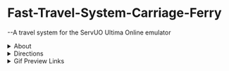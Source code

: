 # Fast-Travel-System-Carriage-Ferry
--A travel system for the ServUO Ultima Online emulator
<details>
<summary>About</summary>
This travel system functions much like the Public Moongate system that esists on public version of Ultima Online, but with a slightly different thematic vibe.
Players can go to the NPCS (carriage drivers or ferry captains) throughout the world, select a destination, and travel!
There are a number of default locations that can be easily changed in the CarriageDriver.cs or FerryCaptain.cs.
</details>
<details>
<summary>Directions</summary>
Simply place the folder in your directory and go.<br>
Place the Carriage Drivers and Ferry Captains anywhere and change the locations in the files accordingly.<br>
Or you can use the default locations already listed.<br>
Then place the Carriages/Ferries near their respective NPCs.<br>
</details>
<details>
<summary>Gif Preview Links</summary>
  
[carriage system][1] <br>
[ferry system][2]

[1]: https://images-wixmp-ed30a86b8c4ca887773594c2.wixmp.com/f/062a7e0c-415b-4dd4-b629-3805f30fd827/dggmes8-d9c26987-3033-4d7f-8fd5-10df123dbaa5.gif?token=eyJ0eXAiOiJKV1QiLCJhbGciOiJIUzI1NiJ9.eyJzdWIiOiJ1cm46YXBwOjdlMGQxODg5ODIyNjQzNzNhNWYwZDQxNWVhMGQyNmUwIiwiaXNzIjoidXJuOmFwcDo3ZTBkMTg4OTgyMjY0MzczYTVmMGQ0MTVlYTBkMjZlMCIsIm9iaiI6W1t7InBhdGgiOiJcL2ZcLzA2MmE3ZTBjLTQxNWItNGRkNC1iNjI5LTM4MDVmMzBmZDgyN1wvZGdnbWVzOC1kOWMyNjk4Ny0zMDMzLTRkN2YtOGZkNS0xMGRmMTIzZGJhYTUuZ2lmIn1dXSwiYXVkIjpbInVybjpzZXJ2aWNlOmZpbGUuZG93bmxvYWQiXX0.slHZ91gVOBZU1fU67tDSH0fox9tRwoU-vvZuDRenWp0
[2]: https://images-wixmp-ed30a86b8c4ca887773594c2.wixmp.com/f/062a7e0c-415b-4dd4-b629-3805f30fd827/dggmf3l-68e147b8-513e-4770-a798-37a7f99aeacc.gif?token=eyJ0eXAiOiJKV1QiLCJhbGciOiJIUzI1NiJ9.eyJzdWIiOiJ1cm46YXBwOjdlMGQxODg5ODIyNjQzNzNhNWYwZDQxNWVhMGQyNmUwIiwiaXNzIjoidXJuOmFwcDo3ZTBkMTg4OTgyMjY0MzczYTVmMGQ0MTVlYTBkMjZlMCIsIm9iaiI6W1t7InBhdGgiOiJcL2ZcLzA2MmE3ZTBjLTQxNWItNGRkNC1iNjI5LTM4MDVmMzBmZDgyN1wvZGdnbWYzbC02OGUxNDdiOC01MTNlLTQ3NzAtYTc5OC0zN2E3Zjk5YWVhY2MuZ2lmIn1dXSwiYXVkIjpbInVybjpzZXJ2aWNlOmZpbGUuZG93bmxvYWQiXX0.0S5Jhfre2Cyx-fwaSyzvJB7J81yRHvESZFEVsTVVc14
